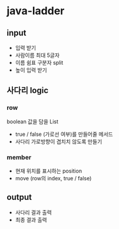 # java-ladder

## input
- 입력 받기
- 사람이름 최대 5글자
- 이름 쉼표 구분자 split
- 높이 입력 받기

## 사다리 logic

### row
boolean 값을 담을 List
- true / false (가로선 여부)를 만들어줄 메서드
- 사다리 가로방향이 겹치치 않도록 만들기

### member
- 현재 위치를 표시하는 position
- move (row의 index, true / false)

## output
- 사다리 결과 출력
- 최종 결과 출력